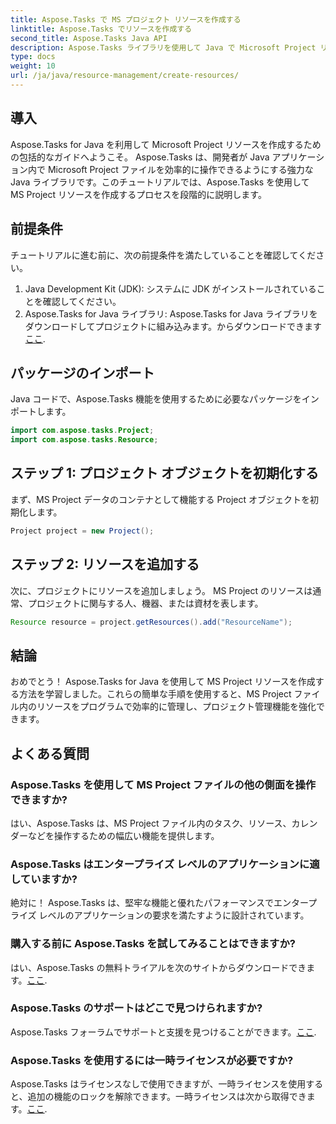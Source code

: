 ```yaml
---
title: Aspose.Tasks で MS プロジェクト リソースを作成する
linktitle: Aspose.Tasks でリソースを作成する
second_title: Aspose.Tasks Java API
description: Aspose.Tasks ライブラリを使用して Java で Microsoft Project リソースを作成する方法を学びます。効率的なリソース管理のためのステップバイステップのガイド。
type: docs
weight: 10
url: /ja/java/resource-management/create-resources/
---
```

## 導入
Aspose.Tasks for Java を利用して Microsoft Project リソースを作成するための包括的なガイドへようこそ。 Aspose.Tasks は、開発者が Java アプリケーション内で Microsoft Project ファイルを効率的に操作できるようにする強力な Java ライブラリです。このチュートリアルでは、Aspose.Tasks を使用して MS Project リソースを作成するプロセスを段階的に説明します。
## 前提条件
チュートリアルに進む前に、次の前提条件を満たしていることを確認してください。
1. Java Development Kit (JDK): システムに JDK がインストールされていることを確認してください。
2.  Aspose.Tasks for Java ライブラリ: Aspose.Tasks for Java ライブラリをダウンロードしてプロジェクトに組み込みます。からダウンロードできます[ここ](https://releases.aspose.com/tasks/java/).

## パッケージのインポート
Java コードで、Aspose.Tasks 機能を使用するために必要なパッケージをインポートします。
```java
import com.aspose.tasks.Project;
import com.aspose.tasks.Resource;
```

## ステップ 1: プロジェクト オブジェクトを初期化する
まず、MS Project データのコンテナとして機能する Project オブジェクトを初期化します。
```java
Project project = new Project();
```
## ステップ 2: リソースを追加する
次に、プロジェクトにリソースを追加しましょう。 MS Project のリソースは通常、プロジェクトに関与する人、機器、または資材を表します。
```java
Resource resource = project.getResources().add("ResourceName");
```

## 結論
おめでとう！ Aspose.Tasks for Java を使用して MS Project リソースを作成する方法を学習しました。これらの簡単な手順を使用すると、MS Project ファイル内のリソースをプログラムで効率的に管理し、プロジェクト管理機能を強化できます。
## よくある質問
### Aspose.Tasks を使用して MS Project ファイルの他の側面を操作できますか?
はい、Aspose.Tasks は、MS Project ファイル内のタスク、リソース、カレンダーなどを操作するための幅広い機能を提供します。
### Aspose.Tasks はエンタープライズ レベルのアプリケーションに適していますか?
絶対に！ Aspose.Tasks は、堅牢な機能と優れたパフォーマンスでエンタープライズ レベルのアプリケーションの要求を満たすように設計されています。
### 購入する前に Aspose.Tasks を試してみることはできますか?
はい、Aspose.Tasks の無料トライアルを次のサイトからダウンロードできます。[ここ](https://releases.aspose.com/).
### Aspose.Tasks のサポートはどこで見つけられますか?
Aspose.Tasks フォーラムでサポートと支援を見つけることができます。[ここ](https://forum.aspose.com/c/tasks/15).
### Aspose.Tasks を使用するには一時ライセンスが必要ですか?
 Aspose.Tasks はライセンスなしで使用できますが、一時ライセンスを使用すると、追加の機能のロックを解除できます。一時ライセンスは次から取得できます。[ここ](https://purchase.aspose.com/temporary-license/).